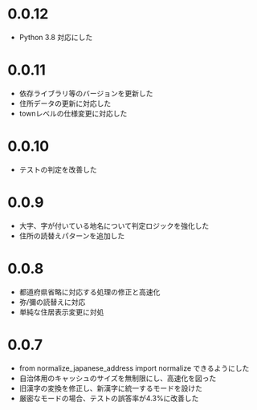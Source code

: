 # 0.0.12
- Python 3.8 対応にした

# 0.0.11
- 依存ライブラリ等のバージョンを更新した
- 住所データの更新に対応した
- townレベルの仕様変更に対応した

# 0.0.10
- テストの判定を改善した
  
# 0.0.9
- 大字、字が付いている地名について判定ロジックを強化した
- 住所の読替えパターンを追加した
  
# 0.0.8
- 都道府県省略に対応する処理の修正と高速化
- 弥/彌の読替えに対応
- 単純な住居表示変更に対処

# 0.0.7
- from normalize_japanese_address import normalize できるようにした
- 自治体用のキャッシュのサイズを無制限にし、高速化を図った
- 旧漢字の変換を修正し、新漢字に統一するモードを設けた
- 厳密なモードの場合、テストの誤答率が4.3%に改善した
